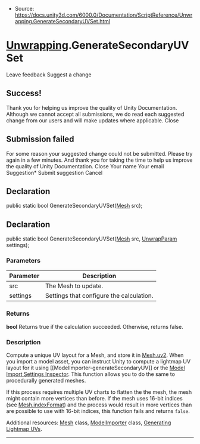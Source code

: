 * Source: https://docs.unity3d.com/6000.0/Documentation/ScriptReference/Unwrapping.GenerateSecondaryUVSet.html

#  [Unwrapping](https://docs.unity3d.com/6000.0/Documentation/ScriptReference/Unwrapping.html).GenerateSecondaryUVSet
Leave feedback
Suggest a change
## Success!
Thank you for helping us improve the quality of Unity Documentation. Although we cannot accept all submissions, we do read each suggested change from our users and will make updates where applicable.
Close
## Submission failed
For some reason your suggested change could not be submitted. Please <a>try again</a> in a few minutes. And thank you for taking the time to help us improve the quality of Unity Documentation.
Close
Your name Your email Suggestion* Submit suggestion
Cancel
## Declaration
public static bool GenerateSecondaryUVSet([Mesh](https://docs.unity3d.com/6000.0/Documentation/ScriptReference/Mesh.html) src); 
## Declaration
public static bool GenerateSecondaryUVSet([Mesh](https://docs.unity3d.com/6000.0/Documentation/ScriptReference/Mesh.html) src, [UnwrapParam](https://docs.unity3d.com/6000.0/Documentation/ScriptReference/UnwrapParam.html) settings); 
### Parameters
Parameter | Description  
---|---  
src | The Mesh to update.  
settings | Settings that configure the calculation.  
### Returns
**bool** Returns true if the calculation succeeded. Otherwise, returns false. 
### Description
Compute a unique UV layout for a Mesh, and store it in [Mesh.uv2](https://docs.unity3d.com/6000.0/Documentation/ScriptReference/Mesh-uv2.html).
When you import a model asset, you can instruct Unity to compute a lightmap UV layout for it using [[ModelImporter-generateSecondaryUV]] or the [Model Import Settings Inspector](https://docs.unity3d.com/6000.0/Documentation/Manual/class-FBXImporter.html). This function allows you to do the same to procedurally generated meshes.  
  
If this process requires multiple UV charts to flatten the the mesh, the mesh might contain more vertices than before. If the mesh uses 16-bit indices (see [Mesh.indexFormat](https://docs.unity3d.com/6000.0/Documentation/ScriptReference/Mesh-indexFormat.html)) and the process would result in more vertices than are possible to use with 16-bit indices, this function fails and returns `false`.  
  
Additional resources: [Mesh](https://docs.unity3d.com/6000.0/Documentation/ScriptReference/Mesh.html) class, [ModelImporter](https://docs.unity3d.com/6000.0/Documentation/ScriptReference/ModelImporter.html) class, [Generating Lightmap UVs](https://docs.unity3d.com/6000.0/Documentation/Manual/LightingGiUvs-GeneratingLightmappingUVs.html).
* * *
